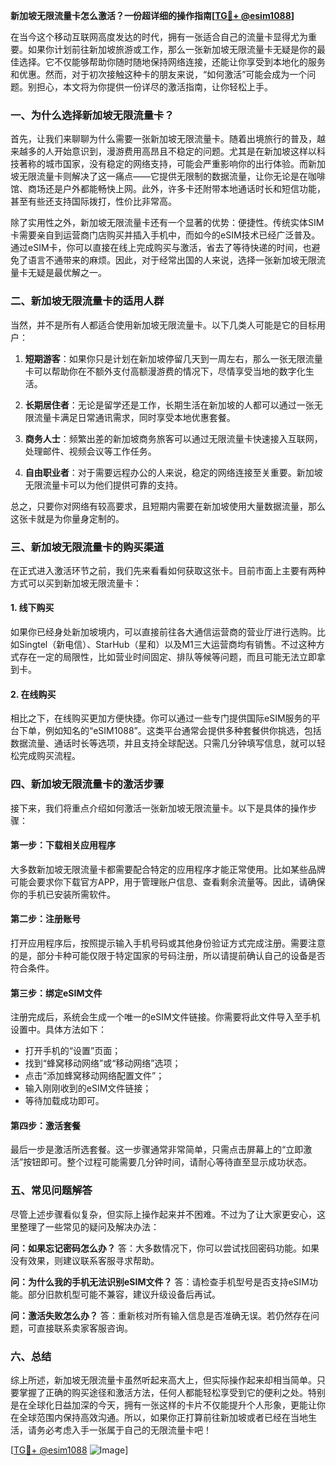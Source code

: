 **新加坡无限流量卡怎么激活？一份超详细的操作指南[[TG💪+ @esim1088](https://t.me/s/esim1088)]**

在当今这个移动互联网高度发达的时代，拥有一张适合自己的流量卡显得尤为重要。如果你计划前往新加坡旅游或工作，那么一张新加坡无限流量卡无疑是你的最佳选择。它不仅能够帮助你随时随地保持网络连接，还能让你享受到本地化的服务和优惠。然而，对于初次接触这种卡的朋友来说，“如何激活”可能会成为一个问题。别担心，本文将为你提供一份详尽的激活指南，让你轻松上手。

### 一、为什么选择新加坡无限流量卡？

首先，让我们来聊聊为什么需要一张新加坡无限流量卡。随着出境旅行的普及，越来越多的人开始意识到，漫游费用高昂且不稳定的问题。尤其是在新加坡这样以科技著称的城市国家，没有稳定的网络支持，可能会严重影响你的出行体验。而新加坡无限流量卡则解决了这一痛点——它提供无限制的数据流量，让你无论是在咖啡馆、商场还是户外都能畅快上网。此外，许多卡还附带本地通话时长和短信功能，甚至有些还支持国际拨打，性价比非常高。

除了实用性之外，新加坡无限流量卡还有一个显著的优势：便捷性。传统实体SIM卡需要亲自到运营商门店购买并插入手机中，而如今的eSIM技术已经广泛普及。通过eSIM卡，你可以直接在线上完成购买与激活，省去了等待快递的时间，也避免了语言不通带来的麻烦。因此，对于经常出国的人来说，选择一张新加坡无限流量卡无疑是最优解之一。

### 二、新加坡无限流量卡的适用人群

当然，并不是所有人都适合使用新加坡无限流量卡。以下几类人可能是它的目标用户：

1. **短期游客**：如果你只是计划在新加坡停留几天到一周左右，那么一张无限流量卡可以帮助你在不额外支付高额漫游费的情况下，尽情享受当地的数字化生活。
   
2. **长期居住者**：无论是留学还是工作，长期生活在新加坡的人都可以通过一张无限流量卡满足日常通讯需求，同时享受本地优惠套餐。

3. **商务人士**：频繁出差的新加坡商务旅客可以通过无限流量卡快速接入互联网，处理邮件、视频会议等工作任务。

4. **自由职业者**：对于需要远程办公的人来说，稳定的网络连接至关重要。新加坡无限流量卡可以为他们提供可靠的支持。

总之，只要你对网络有较高要求，且短期内需要在新加坡使用大量数据流量，那么这张卡就是为你量身定制的。

### 三、新加坡无限流量卡的购买渠道

在正式进入激活环节之前，我们先来看看如何获取这张卡。目前市面上主要有两种方式可以买到新加坡无限流量卡：

#### 1. 线下购买
如果你已经身处新加坡境内，可以直接前往各大通信运营商的营业厅进行选购。比如Singtel（新电信）、StarHub（星和）以及M1三大运营商均有销售。不过这种方式存在一定的局限性，比如营业时间固定、排队等候等问题，而且可能无法立即拿到卡。

#### 2. 在线购买
相比之下，在线购买更加方便快捷。你可以通过一些专门提供国际eSIM服务的平台下单，例如知名的“eSIM1088”。这类平台通常会提供多种套餐供你挑选，包括数据流量、通话时长等选项，并且支持全球配送。只需几分钟填写信息，就可以轻松完成购买流程。

### 四、新加坡无限流量卡的激活步骤

接下来，我们将重点介绍如何激活一张新加坡无限流量卡。以下是具体的操作步骤：

#### 第一步：下载相关应用程序
大多数新加坡无限流量卡都需要配合特定的应用程序才能正常使用。比如某些品牌可能会要求你下载官方APP，用于管理账户信息、查看剩余流量等。因此，请确保你的手机已安装所需软件。

#### 第二步：注册账号
打开应用程序后，按照提示输入手机号码或其他身份验证方式完成注册。需要注意的是，部分卡种可能仅限于特定国家的号码注册，所以请提前确认自己的设备是否符合条件。

#### 第三步：绑定eSIM文件
注册完成后，系统会生成一个唯一的eSIM文件链接。你需要将此文件导入至手机设置中。具体方法如下：
- 打开手机的“设置”页面；
- 找到“蜂窝移动网络”或“移动网络”选项；
- 点击“添加蜂窝移动网络配置文件”；
- 输入刚刚收到的eSIM文件链接；
- 等待加载成功即可。

#### 第四步：激活套餐
最后一步是激活所选套餐。这一步骤通常非常简单，只需点击屏幕上的“立即激活”按钮即可。整个过程可能需要几分钟时间，请耐心等待直至显示成功状态。

### 五、常见问题解答

尽管上述步骤看似复杂，但实际上操作起来并不困难。不过为了让大家更安心，这里整理了一些常见的疑问及解决办法：

**问：如果忘记密码怎么办？**
答：大多数情况下，你可以尝试找回密码功能。如果没有效果，则建议联系客服寻求帮助。

**问：为什么我的手机无法识别eSIM文件？**
答：请检查手机型号是否支持eSIM功能。部分旧款机型可能不兼容，建议升级设备后再试。

**问：激活失败怎么办？**
答：重新核对所有输入信息是否准确无误。若仍然存在问题，可直接联系卖家客服咨询。

### 六、总结

综上所述，新加坡无限流量卡虽然听起来高大上，但实际操作起来却相当简单。只要掌握了正确的购买途径和激活方法，任何人都能轻松享受到它的便利之处。特别是在全球化日益加深的今天，拥有一张这样的卡片不仅能提升个人形象，更能让你在全球范围内保持高效沟通。所以，如果你正打算前往新加坡或者已经在当地生活，请务必考虑入手一张属于自己的无限流量卡吧！

[[TG💪+ @esim1088](https://t.me/s/esim1088) ![Image](https://i.postimg.cc/4NQfJmqS/Snipaste-2025-05-13-00-14-12.png)]